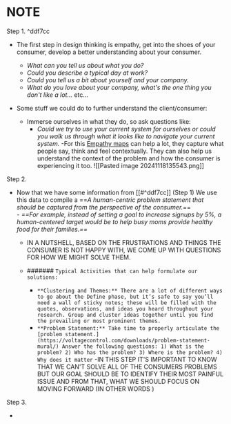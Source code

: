 # NOTE

Step 1. ^ddf7cc

- The first step in design thinking is empathy, get into the shoes of your consumer, develop a better understanding about your consumer.
	- _What can you tell us about what you do?_
	- _Could you describe a typical day at work?_
	- _Could you tell us a bit about yourself and your company._
	- _What do you love about your company, what's the one thing you don't like a lot..._ etc...

- Some stuff we could do to further understand the client/consumer:
	- Immerse ourselves in what they do, so ask questions like:
		- _Could we try to use your current system for ourselves or could you walk us through what it looks like to navigate your current system._
		-For this [Empathy maps](https://www.interaction-design.org/literature/article/empathy-map-why-and-how-to-use-it) can help a lot, they capture what people say, think and feel contextually. They can also help us understand the context of the problem and how the consumer is experiencing it too.
		![[Pasted image 20241118135543.png]]
		
Step 2.

- Now that we have some information from [[#^ddf7cc]] (Step 1) We use this data to compile a ==*A human-centric problem statement that should be captured from the perspective of the consumer.*==  
		- _==For example, instead of setting a goal to increase signups by 5%, a human-centered target would be to help busy moms provide healthy food for their families.==_

	- IN A NUTSHELL, BASED ON THE FRUSTRATIONS AND THINGS THE CONSUMER IS NOT HAPPY WITH, WE COME UP WITH QUESTIONS FOR HOW WE MIGHT SOLVE THEM.
	- ####### `Typical Activities that can help formulate our solutions:` 
	
		- `**Clustering and Themes:** There are a lot of different ways to go about the Define phase, but it’s safe to say you’ll need a wall of sticky notes; these will be filled with the quotes, observations, and ideas you heard throughout your research. Group and cluster ideas together until you find the prevailing or most prominent themes.`
		- `**Problem Statement:** Take time to properly articulate the [problem statement.](https://voltagecontrol.com/downloads/problem-statement-mural/) Answer the following questions: 1) What is the problem? 2) Who has the problem? 3) Where is the problem? 4) Why does it matter`
	-IN THIS STEP IT'S IMPORTANT TO KNOW THAT WE CAN'T SOLVE ALL OF THE CONSUMERS PROBLEMS BUT OUR GOAL SHOULD BE TO IDENTIFY THEIR MOST PAINFUL ISSUE AND FROM THAT, WHAT WE SHOULD FOCUS ON MOVING FORWARD (IN OTHER WORDS ) 

Step 3.

- 